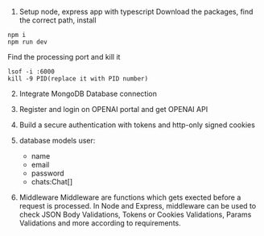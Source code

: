 1. Setup node, express app with typescript
Download the packages, find the correct path, install

```
npm i
npm run dev
```

Find the processing port and kill it
```
lsof -i :6000
kill -9 PID(replace it with PID number)
```

2. Integrate MongoDB Database connection

3. Register and login on OPENAI portal and get OPENAI API

4. Build a secure authentication with tokens and http-only signed cookies

5. database models
user:
    - name
    - email
    - password
    - chats:Chat[]

6. Middleware
Middleware are functions which gets exected before a request is processed. In Node and Express, middleware can be used to check JSON Body Validations, Tokens or Cookies Validations, Params Validations and more according to requirements.
